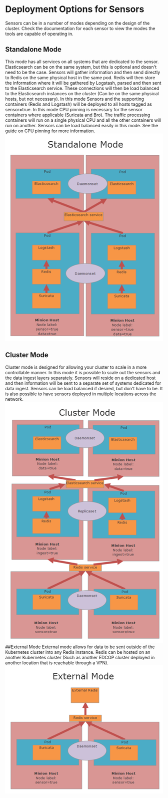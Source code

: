 # Deployment Options for Sensors

Sensors can be in a number of modes depending on the design of the cluster.  Check the documentation for each sensor to view the modes the tools are capable of operating in.  

## Standalone Mode

This mode has all services on all systems that are dedicated to the sensor.  Elasticsearch can be on the same system, but this is optional and doesn't need to be the case.  Sensors will gather information and then send directly to Redis on the same physical host in the same pod.  Redis will then store the information where it will be gathered by Logstash, parsed and then sent to the Elasticsearch service.  These connections will then be load balanced to the Elasticsearch instances on the cluster (Can be on the same physical hosts, but not necessary).  In this mode Sensors and the supporting containers (Redis and Logstash) will be deployed to all hosts tagged as sensor=true.  In this mode CPU pinning is necessary for the sensor containers where applicable (Suricata and Bro).  The traffic processing containers will run on a single physical CPU and all the other containers will run on another.  Sensors can be load balanced easily in this mode.  See the guide on CPU pinning for more information.
![Deployment Options](images/Deployment_Options_Standalone.png)

## Cluster Mode
Cluster mode is designed for allowing your cluster to scale in a more controllable manner.  In this mode it is possible to scale out the sensors and the data ingest layers separately.  Sensors will reside on a dedicated host and then information will be sent to a separate set of systems dedicated for data ingest.  Sensors can be load balanced if desired, but don't have to be.  It is also possible to have sensors deployed in multiple locations across the network.
![Deployment Options](images/Deployment_Options_Cluster.png)
##External Mode
External mode allows for data to be sent outside of the Kubernetes cluster into any Redis instance.  Redis can be hosted on an another Kubernetes cluster (Such as another EDCOP cluster deployed in another location that is reachable through a VPN).
![Deployment Options](images/Deployment_Options_External.png)

